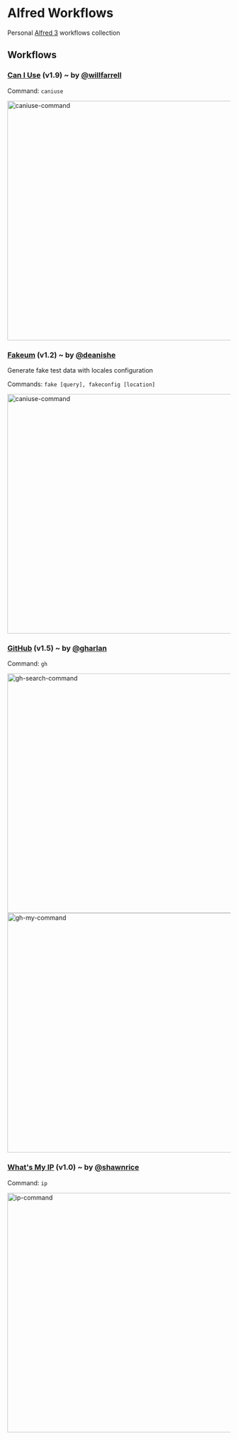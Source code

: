 # Alfred Workflows
Personal [Alfred 3](https://www.alfredapp.com/) workflows collection

## Workflows

### [Can I Use](https://github.com/willfarrell/alfred-caniuse-workflow) (v1.9) ~ by [@willfarrell](https://github.com/willfarrell)

Command: `caniuse`

<img width="540" alt="caniuse-command" src="https://cloud.githubusercontent.com/assets/4418131/24582897/f5ff9cc6-1710-11e7-997c-7d7810e24b73.png">

### [Fakeum](https://github.com/deanishe/alfred-fakeum) (v1.2) ~ by [@deanishe](https://github.com/deanishe)

Generate fake test data with locales configuration

Commands: `fake [query], fakeconfig [location]`

<img width="540" alt="caniuse-command" src="https://cloud.githubusercontent.com/assets/4418131/24609272/92cd13e0-1850-11e7-9c35-e90f10e27d23.png">

### [GitHub](https://github.com/gharlan/alfred-github-workflow) (v1.5) ~ by [@gharlan](https://github.com/gharlan/)

Command: `gh`

<img width="540" alt="gh-search-command" src="https://cloud.githubusercontent.com/assets/4418131/24582630/448b2fb0-170a-11e7-9b35-42f689b86cf3.png">

<img width="540" alt="gh-my-command" src="https://cloud.githubusercontent.com/assets/4418131/24582614/e73d67c4-1709-11e7-9378-b427fbe44b56.png">

### [What's My IP](http://www.packal.org/workflow/whats-my-ip) (v1.0) ~ by [@shawnrice](https://github.com/shawnrice)

Command: `ip`

<img width="540" alt="ip-command" src="https://cloud.githubusercontent.com/assets/4418131/24622583/e94fe71c-187b-11e7-9e7a-765208a58439.png">
